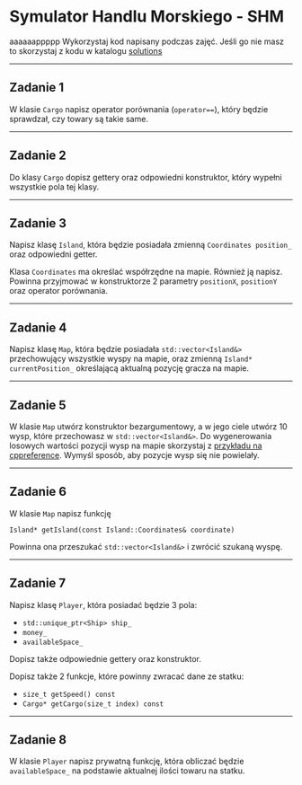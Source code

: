 # Symulator Handlu Morskiego - SHM
aaaaaappppp
Wykorzystaj kod napisany podczas zajęć. Jeśli go nie masz to skorzystaj z kodu w katalogu [solutions](../module1/solutions)

___

## Zadanie 1

W klasie `Cargo` napisz operator porównania (`operator==`), który będzie sprawdzał, czy towary są takie same.

___

## Zadanie 2

Do klasy `Cargo` dopisz gettery oraz odpowiedni konstruktor, który wypełni wszystkie pola tej klasy.

___

## Zadanie 3

Napisz klasę `Island`, która będzie posiadała zmienną `Coordinates position_` oraz odpowiedni getter.

Klasa `Coordinates` ma określać współrzędne na mapie. Również ją napisz. Powinna przyjmować w konstruktorze 2 parametry `positionX`, `positionY` oraz operator porównania.
<!-- Klasa `Island` powinna posiadać także sklep. -->

___

## Zadanie 4

Napisz klasę `Map`, która będzie posiadała `std::vector<Island&>` przechowujący wszystkie wyspy na mapie, oraz zmienną `Island* currentPosition_` określającą aktualną pozycję gracza na mapie.

___

## Zadanie 5

W klasie `Map` utwórz konstruktor bezargumentowy, a w jego ciele utwórz 10 wysp, które przechowasz w `std::vector<Island&>`.
Do wygenerowania losowych wartości pozycji wysp na mapie skorzystaj z [przykładu na cppreference](https://en.cppreference.com/w/cpp/numeric/random/uniform_int_distribution).
Wymyśl sposób, aby pozycje wysp się nie powielały.

___

## Zadanie 6

W klasie `Map` napisz funkcję

`Island* getIsland(const Island::Coordinates& coordinate)`

Powinna ona przeszukać `std::vector<Island&>` i zwrócić szukaną wyspę.

___

## Zadanie 7

Napisz klasę `Player`, która posiadać będzie 3 pola:

* `std::unique_ptr<Ship> ship_`
* `money_`
* `availableSpace_`

Dopisz także odpowiednie gettery oraz konstruktor.

Dopisz także 2 funkcje, które powinny zwracać dane ze statku:

* `size_t getSpeed() const`
* `Cargo* getCargo(size_t index) const`

___

## Zadanie 8

W klasie `Player` napisz prywatną funkcję, która obliczać będzie `availableSpace_` na podstawie aktualnej ilości towaru na statku.
